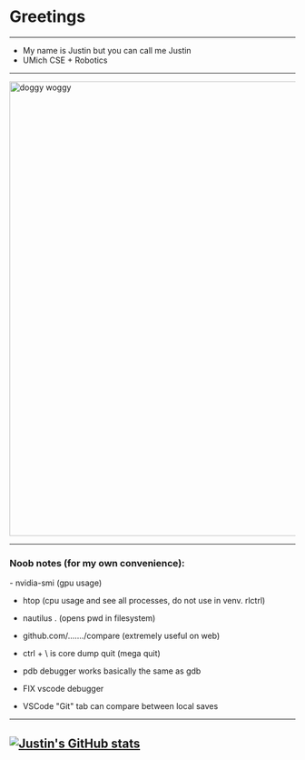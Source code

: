 <link rel="stylesheet" type='text/css' href="https://cdn.jsdelivr.net/gh/devicons/devicon@latest/devicon.min.css" />

# Greetings

---

- My name is Justin but you can call me Justin
- UMich CSE + Robotics

---

<img src="https://github.com/user-attachments/assets/5fb63449-d58e-4291-b2f6-56d16b35b7c9" alt="doggy woggy" width="800" />

---

<h3 align="left">Noob notes (for my own convenience):</h3>
- nvidia-smi (gpu usage)

- htop (cpu usage and see all processes, do not use in venv. rlctrl)

- nautilus . (opens pwd in filesystem)

- github.com/......./compare (extremely useful on web)

- ctrl + \ is core dump quit (mega quit)

- pdb debugger works basically the same as gdb

- FIX vscode debugger

- VSCode "Git" tab can compare between local saves

---
[![Justin's GitHub stats](https://github-readme-stats.vercel.app/api?username=JustinMLu)](https://github.com/JustinMLu/github-readme-stats&theme=monokai)
---
